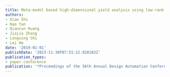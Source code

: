 ```yaml
---
title: Meta-model based high-dimensional yield analysis using low-rank tensor approximation
authors:
- Xiao Shi
- Hao Yan
- Qiancun Huang
- Jiajia Zhang
- Longxing Shi
- Lei He
date: '2019-01-01'
publishDate: '2023-11-30T07:51:22.920102Z'
publication_types:
- paper-conference
publication: '*Proceedings of the 56th Annual Design Automation Conference 2019*'
---
```


